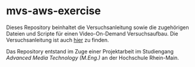 # mvs-aws-exercise

Dieses Repository beinhaltet die Versuchsanleitung sowie die zugehörigen Dateien und Scripte für einen Video-On-Demand Versuchsaufbau. Die Versuchsanleitung ist auch [hier](https://wruppelx.github.io/mvs-aws-exercise) zu finden.

Das Repository entstand im Zuge einer Projektarbeit im Studiengang *Advanced Media Technology (M.Eng.)* an der Hochschule Rhein-Main.